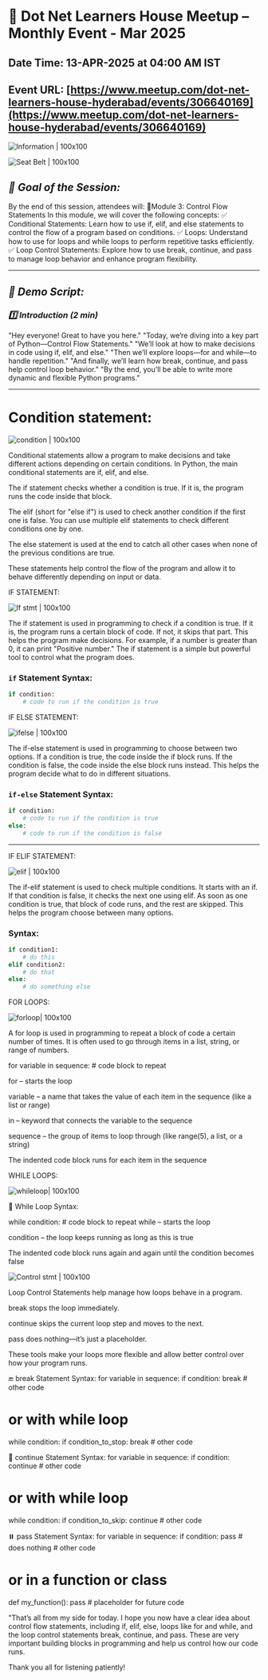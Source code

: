 # 📢 Dot Net Learners House Meetup – Monthly Event - Mar 2025

## Date Time: 13-APR-2025 at 04:00 AM IST

## Event URL: [https://www.meetup.com/dot-net-learners-house-hyderabad/events/306640169](https://www.meetup.com/dot-net-learners-house-hyderabad/events/306640169)


![Information | 100x100](./Documentation/Images/Information.PNG)


![Seat Belt | 100x100](./Documentation/Images/SeatBelt.PNG)


## *🎯 Goal of the Session:*  
By the end of this session, attendees will: 
🎯Module 3: Control Flow Statements
In this module, we will cover the following concepts:
✅ Conditional Statements: Learn how to use if, elif, and else statements to control the flow of a program based on conditions.
✅  Loops: Understand how to use for loops and while loops to perform repetitive tasks efficiently.
✅   Loop Control Statements: Explore how to use break, continue, and pass to manage loop behavior and enhance program flexibility.

---

## *📝 Demo Script:*

### *1️⃣ Introduction (2 min)*
"Hey everyone! Great to have you here."
"Today, we’re diving into a key part of Python—Control Flow Statements."
"We’ll look at how to make decisions in code using if, elif, and else."
"Then we’ll explore loops—for and while—to handle repetition."
"And finally, we’ll learn how break, continue, and pass help control loop behavior."
"By the end, you’ll be able to write more dynamic and flexible Python programs."

---
# Condition statement:

![condition | 100x100](./Documentation/Images/condition.jpg)

Conditional statements allow a program to make decisions and take different actions depending on certain conditions. In Python, the main conditional statements are if, elif, and else.

The if statement checks whether a condition is true. If it is, the program runs the code inside that block.

The elif (short for "else if") is used to check another condition if the first one is false. You can use multiple elif statements to check different conditions one by one.

The else statement is used at the end to catch all other cases when none of the previous conditions are true.

These statements help control the flow of the program and allow it to behave differently depending on input or data.

IF STATEMENT:

![If stmt | 100x100](./Documentation/Images/if%20stmt.jpg)

The if statement is used in programming to check if a condition is true. If it is, the program runs a certain block of code. If not, it skips that part. This helps the program make decisions. For example, if a number is greater than 0, it can print "Positive number." The if statement is a simple but powerful tool to control what the program does.

### **`if` Statement Syntax:**
```python
if condition:
    # code to run if the condition is true
```
IF ELSE STATEMENT:

![ifelse | 100x100](./Documentation/Images/ifelse.jpg)

The if-else statement is used in programming to choose between two options. If a condition is true, the code inside the if block runs. If the condition is false, the code inside the else block runs instead. This helps the program decide what to do in different situations.

### **`if-else` Statement Syntax:**
```python
if condition:
    # code to run if the condition is true
else:
    # code to run if the condition is false
```
---
IF ELIF STATEMENT:

![elif | 100x100](./Documentation/Images/elif.jpg)

The if-elif statement is used to check multiple conditions. It starts with an if. If that condition is false, it checks the next one using elif. As soon as one condition is true, that block of code runs, and the rest are skipped. This helps the program choose between many options.

### **Syntax:**
```python
if condition1:
    # do this
elif condition2:
    # do that
else:
    # do something else
```
FOR LOOPS:

![forloop| 100x100](./Documentation/Images/forloop.jpg)

A for loop is used in programming to repeat a block of code a certain number of times. It is often used to go through items in a list, string, or range of numbers.

for variable in sequence:
    # code block to repeat

for – starts the loop

variable – a name that takes the value of each item in the sequence (like a list or range)

in – keyword that connects the variable to the sequence

sequence – the group of items to loop through (like range(5), a list, or a string)

The indented code block runs for each item in the sequence

WHILE LOOPS:

![whileloop| 100x100](./Documentation/Images/whileloop.jpg)

🔁 While Loop Syntax:

while condition:
    # code block to repeat
while – starts the loop

condition – the loop keeps running as long as this is true

The indented code block runs again and again until the condition becomes false

![Control stmt | 100x100](./Documentation/Images/control%20stmt.png)

Loop Control Statements help manage how loops behave in a program.

break stops the loop immediately.

continue skips the current loop step and moves to the next.

pass does nothing—it’s just a placeholder.

These tools make your loops more flexible and allow better control over how your program runs.

🔚 break Statement Syntax:
for variable in sequence:
    if condition:
        break
    # other code

# or with while loop

while condition:
    if condition_to_stop:
        break
    # other code

🔁 continue Statement Syntax:
for variable in sequence:
    if condition:
        continue
    # other code

# or with while loop

while condition:
    if condition_to_skip:
        continue
    # other code

⏸️ pass Statement Syntax:
for variable in sequence:
    if condition:
        pass  # does nothing
    # other code

# or in a function or class

def my_function():
    pass  # placeholder for future code

"That’s all from my side for today. I hope you now have a clear idea about control flow statements, including if, elif, else, loops like for and while, and the loop control statements break, continue, and pass. These are very important building blocks in programming and help us control how our code runs.

Thank you all for listening patiently!
